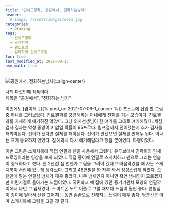 ```yaml
---
title: "인체도형화, 공원에서, 전화하는남자" 
header:
  # image: /assets/images/koin.jpg
categories:
  - Drawing
tags:
  - 인체도형화
  - 스케치북
  - 펜드로잉
  - 김락희의 인체드로잉
toc: true
last_modified_at: 2021-08-13
use_math: true
---
```

![공원에서, 전화하는남자](https://user-images.githubusercontent.com/60498900/129340544-92000765-f0f0-4b48-84f6-a132c4472a44.png){:.align-center}  
  
나의 다섯번째 작품이다.  
제목은 "공원에서", "전화하는 남자"  

이번에도 [암이래..]({% post_url 2021-07-06-1_cancer %}) 포스트에 삽입 할 그림 중 하나를 그려보았다. 진료결과를 궁금해하는 아내에게 전화를 거는 모습이다. 진료결과를 자세하게 얘기하진 않았다. 그냥 의사선생님이 한 얘기를 고대로 얘기해줬다. 세침검사 결과는 악성 종양이고 암일 확률이 95프로다. 림프절까지 전이됐는지 추가 검사를 해봐야된다. 전이가 됐다면 절제를 해야된다. 전이가 안됐으면 절제를 안해두 된다. 아내는 크게 동요하지 않았다. 집에와서 다시 얘기해달라고 했을 뿐이었다. 다행이었다. 

이번 그림은 스케치북에 직접 연필과 펜을 사용해서 그렸다. 유투브에서 김락희의 인체드로잉이라는 영상을 보게 되었다. 직접 종이에 연필로 스케치하고 펜으로 그리는 연습이 중요하다고 했다. 한 2년전 쯤 언젠가 그림을 그려야 겠다고 마음먹었을 때 사둔 스케치북이 서랍에 있는게 생각났다. 그리고 4B연필을 한 자루 사서 정성스럽게 깍았다. 오랜만에 맡는 연필심 냄새가 매우 좋았다. 나무 냄새인지 아니면 흑연 냄새인지 모르겠지만 어린시절로 돌아가는 느낌이었다. 국민학교 때 집에 있던 증기기관차 모양의 연필깍이에서 나던 그 냄새였다. 스마트폰 노트 어플로 그릴 때보다 느낌이 훨씬 좋다. 연필심이 종이에 닿아서 선을 그어지는 동안 손끝으로 전해지는 느낌이 매우 좋다. 당분간은 아마 스케치북에 그림을 그릴 것 같다.
